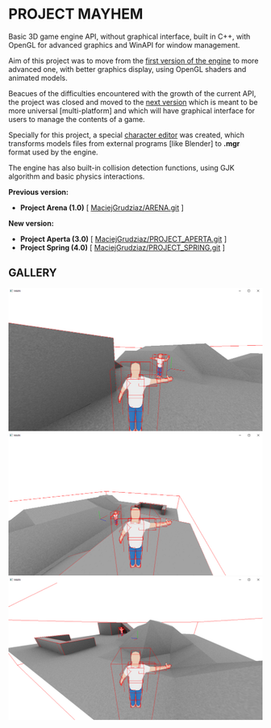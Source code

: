 # PROJECT MAYHEM
Basic 3D game engine API, without graphical interface, built in C++, with OpenGL for advanced graphics and WinAPI for window management.

Aim of this project was to move from the [first version of the engine](https://github.com/MaciejGrudziaz/ARENA.git) to more advanced one, with better graphics display, using OpenGL shaders and animated models.

Beacues of the difficulties encountered with the growth of the current API, the project was closed and moved to the [next version](https://github.com/MaciejGrudziaz/PROJECT_APERTA.git) which is meant to be more universal [multi-platform] and which will have graphical interface for users to manage the contents of a game. 

Specially for this project, a special [character editor](https://github.com/MaciejGrudziaz/CHARACTER_EDITOR.git) was created, which transforms models files from external programs [like Blender] to **.mgr** format used by the engine.

The engine has also built-in collision detection functions, using GJK algorithm and basic physics interactions.

**Previous version:**
- **Project Arena (1.0)** [ [MaciejGrudziaz/ARENA.git](https://github.com/MaciejGrudziaz/ARENA.git) ]

**New version:**
- **Project Aperta (3.0)** [ [MaciejGrudziaz/PROJECT_APERTA.git](https://github.com/MaciejGrudziaz/PROJECT_APERTA.git) ]
- **Project Spring (4.0)** [ [MaciejGrudziaz/PROJECT_SPRING.git](https://github.com/MaciejGrudziaz/PROJECT_SPRING.git) ]

## GALLERY
![screenshot of the project](https://github.com/MaciejGrudziaz/PROJECT_MAYHEM/blob/master/Screenshots/mayhem_screenshot_1.PNG)
![screenshot of the project](https://github.com/MaciejGrudziaz/PROJECT_MAYHEM/blob/master/Screenshots/mayhem_screenshot_2.PNG)
![screenshot of the project](https://github.com/MaciejGrudziaz/PROJECT_MAYHEM/blob/master/Screenshots/mayhem_screenshot_3.png)
